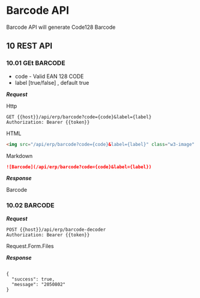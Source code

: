 # Barcode API

Barcode API will generate Code128 Barcode

## 10 REST API

### 10.01 GEt BARCODE

- code - Valid EAN 128 CODE
- label [true/false] , default true

***Request***

Http

```http
GET {{host}}/api/erp/barcode?code={code}&label={label}
Authorization: Bearer {{token}}
```

HTML

```html
<img src="/api/erp/barcode?code={code}&label={label}" class="w3-image"  alt="Barcode">
```

Markdown

```md
![Barcode](/api/erp/barcode?code={code}&label={label})
```

***Response***

Barcode 


### 10.02  BARCODE

***Request***


```http
POST {{host}}/api/erp/barcode-decoder
Authorization: Bearer {{token}}
```

Request.Form.Files


***Response***
```

{
  "success": true,
  "message": "2050802"
}
```

